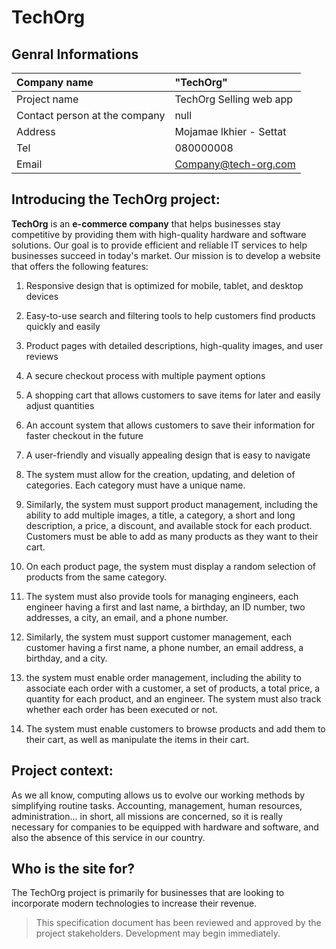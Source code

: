 # TechOrg

## Genral Informations

| Company name                  | "TechOrg"               |
| :---------------------------- | :---------------------- |
| Project name                  | TechOrg Selling web app |
| Contact person at the company | null                    |
| Address                       | Mojamae lkhier - Settat |
| Tel                           | 080000008               |
| Email                         | Company@tech-org.com    |

## Introducing the TechOrg project:

**TechOrg** is an **e-commerce company** that helps businesses stay competitive by providing them with high-quality hardware and software solutions. Our goal is to provide efficient and reliable IT services to help businesses succeed in today's market.
Our mission is to develop a website that offers the following features:

1. Responsive design that is optimized for mobile, tablet, and desktop devices

1. Easy-to-use search and filtering tools to help customers find products quickly and easily

1. Product pages with detailed descriptions, high-quality images, and user reviews

1. A secure checkout process with multiple payment options

1. A shopping cart that allows customers to save items for later and easily adjust quantities

1. An account system that allows customers to save their information for faster checkout in the future

1. A user-friendly and visually appealing design that is easy to navigate

1. The system must allow for the creation, updating, and deletion of categories. Each category must have a unique name.

1. Similarly, the system must support product management, including the ability to add multiple images, a title, a category, a short and long description, a price, a discount, and available stock for each product. Customers must be able to add as many products as they want to their cart.

1. On each product page, the system must display a random selection of products from the same category.

1. The system must also provide tools for managing engineers, each engineer having a first and last name, a birthday, an ID number, two addresses, a city, an email, and a phone number.

1. Similarly, the system must support customer management, each customer having a first name, a phone number, an email address, a birthday, and a city.

1. the system must enable order management, including the ability to associate each order with a customer, a set of products, a total price, a quantity for each product, and an engineer. The system must also track whether each order has been executed or not.

1. The system must enable customers to browse products and add them to their cart, as well as manipulate the items in their cart.

## Project context:

As we all know, computing allows us to evolve our working methods by simplifying routine tasks. Accounting, management, human resources, administration... in short, all missions are concerned, so it is really necessary for companies to be equipped with hardware and software, and also the absence of this service in our country.

## Who is the site for?

The TechOrg project is primarily for businesses that are looking to incorporate modern technologies to increase their revenue.

> This specification document has been reviewed and approved by the project stakeholders. Development may begin immediately.
